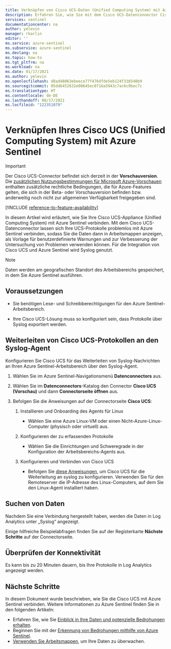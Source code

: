 ```yaml
---
title: Verknüpfen von Cisco UCS-Daten (Unified Computing System) mit Azure Sentinel | Microsoft-Dokumentation
description: Erfahren Sie, wie Sie mit dem Cisco UCS-Datenconnector Cisco UCS-Protokolle in Azure Sentinel pullen. Zeigen Sie Cisco UCS-Daten in Arbeitsmappen an, erstellen Sie Warnungen, und verbessern Sie die Untersuchung.
services: sentinel
documentationcenter: na
author: yelevin
manager: rkarlin
editor: ''
ms.service: azure-sentinel
ms.subservice: azure-sentinel
ms.devlang: na
ms.topic: how-to
ms.tgt_pltfrm: na
ms.workload: na
ms.date: 01/17/2021
ms.author: yelevin
ms.openlocfilehash: d8ad48063ebeece77f476dfde5eb124f316540b9
ms.sourcegitcommit: 05dd6452632e00645ec0716a5943c7ac6c9bec7c
ms.translationtype: HT
ms.contentlocale: de-DE
ms.lasthandoff: 08/17/2021
ms.locfileid: "122351079"
---
```

# <a name="connect-your-cisco-unified-computing-system-ucs-to-azure-sentinel"></a>Verknüpfen Ihres Cisco UCS (Unified Computing System) mit Azure Sentinel

> [!IMPORTANT]
> Der Cisco UCS-Connector befindet sich derzeit in der **Vorschauversion**. Die [zusätzlichen Nutzungsbestimmungen für Microsoft Azure-Vorschauen](https://azure.microsoft.com/support/legal/preview-supplemental-terms/) enthalten zusätzliche rechtliche Bedingungen, die für Azure-Features gelten, die sich in der Beta- oder Vorschauversion befinden bzw. anderweitig noch nicht zur allgemeinen Verfügbarkeit freigegeben sind.

[!INCLUDE [reference-to-feature-availability](includes/reference-to-feature-availability.md)]

In diesem Artikel wird erläutert, wie Sie Ihre Cisco UCS-Appliance (Unified Computing System) mit Azure Sentinel verbinden. Mit dem Cisco UCS-Datenconnector lassen sich Ihre UCS-Protokolle problemlos mit Azure Sentinel verbinden, sodass Sie die Daten dann in Arbeitsmappen anzeigen, als Vorlage für benutzerdefinierte Warnungen und zur Verbesserung der Untersuchung von Problemen verwenden können. Für die Integration von Cisco UCS und Azure Sentinel wird Syslog genutzt.

> [!NOTE]
> Daten werden am geografischen Standort des Arbeitsbereichs gespeichert, in dem Sie Azure Sentinel ausführen.

## <a name="prerequisites"></a>Voraussetzungen

- Sie benötigen Lese- und Schreibberechtigungen für den Azure Sentinel-Arbeitsbereich.

- Ihre Cisco UCS-Lösung muss so konfiguriert sein, dass Protokolle über Syslog exportiert werden.

## <a name="forward-cisco-ucs-logs-to-the-syslog-agent"></a>Weiterleiten von Cisco UCS-Protokollen an den Syslog-Agent  

Konfigurieren Sie Cisco UCS für das Weiterleiten von Syslog-Nachrichten an Ihren Azure Sentinel-Arbeitsbereich über den Syslog-Agent.

1. Wählen Sie im Azure Sentinel-Navigationsmenü **Datenconnectors** aus.

1. Wählen Sie im **Datenconnectors**-Katalog den Connector **Cisco UCS (Vorschau)** und dann **Connectorseite öffnen** aus.

1. Befolgen Sie die Anweisungen auf der Connectorseite **Cisco UCS**:

    1. Installieren und Onboarding des Agents für Linux

        - Wählen Sie eine Azure Linux-VM oder einen Nicht-Azure-Linux-Computer (physisch oder virtuell) aus.

    1. Konfigurieren der zu erfassenden Protokolle

        - Wählen Sie die Einrichtungen und Schweregrade in der Konfiguration der Arbeitsbereichs-Agents aus.

    1. Konfigurieren und Verbinden von Cisco UCS

        - Befolgen Sie [diese Anweisungen](https://www.cisco.com/c/en/us/support/docs/servers-unified-computing/ucs-manager/110265-setup-syslog-for-ucs.html#configsremotesyslog), um Cisco UCS für die Weiterleitung an syslog zu konfigurieren. Verwenden Sie für den Remoteserver die IP-Adresse des Linux-Computers, auf dem Sie den Linux-Agent installiert haben.

## <a name="find-your-data"></a>Suchen von Daten

Nachdem Sie eine Verbindung hergestellt haben, werden die Daten in Log Analytics unter „Syslog“ angezeigt.

Einige hilfreiche Beispielabfragen finden Sie auf der Registerkarte **Nächste Schritte** auf der Connectorseite.

## <a name="validate-connectivity"></a>Überprüfen der Konnektivität

Es kann bis zu 20 Minuten dauern, bis Ihre Protokolle in Log Analytics angezeigt werden.

## <a name="next-steps"></a>Nächste Schritte

In diesem Dokument wurde beschrieben, wie Sie die Cisco UCS mit Azure Sentinel verbinden. Weitere Informationen zu Azure Sentinel finden Sie in den folgenden Artikeln:

- Erfahren Sie, wie Sie [Einblick in Ihre Daten und potenzielle Bedrohungen erhalten](get-visibility.md).
- Beginnen Sie mit der [Erkennung von Bedrohungen mithilfe von Azure Sentinel](detect-threats-built-in.md).
- [Verwenden Sie Arbeitsmappen](monitor-your-data.md), um Ihre Daten zu überwachen.